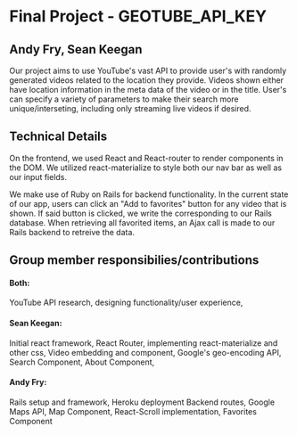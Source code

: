 # Final Project - GEOTUBE_API_KEY
## Andy Fry, Sean Keegan

Our project aims to use YouTube's vast API to provide user's with randomly generated videos related to the location they provide.  Videos shown either have location information in the meta data of the video or in the title.  User's can specify a variety of parameters to make their search more unique/interseting, including only streaming live videos if desired.

## Technical Details

On the frontend, we used React and React-router to render components in the DOM.  We utilized react-materialize to style both our nav bar as well as our input fields.  

We make use of  Ruby on Rails for backend functionality.  In the current state of our app, users can click an "Add to favorites" button for any video that is shown.  If said button is clicked, we write the corresponding to our Rails database.  When retrieving all favorited items, an Ajax call is made to our Rails backend to retreive the data.

## Group member responsibilies/contributions

#### Both:
YouTube API research, designing functionality/user experience,

#### Sean Keegan:
Initial react framework, React Router, implementing react-materialize and other css, Video embedding and component, Google's geo-encoding API, Search Component, About Component,

#### Andy Fry:
Rails setup and framework, Heroku deployment Backend routes, Google Maps API, Map Component, React-Scroll implementation, Favorites Component
